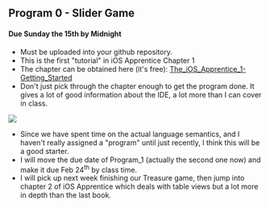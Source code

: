 ## Program 0 - Slider Game
#### Due Sunday the 15th by Midnight

- Must be uploaded into your github repository.
- This is the first "tutorial" in iOS Apprentice Chapter 1
- The chapter can be obtained here (it's free): [The_iOS_Apprentice_1-Getting_Started](http://cs.mwsu.edu/~griffin/swift/The_iOS_Apprentice_1-Getting_Started.zip)
- Don't just pick through the chapter enough to get the program done. It gives a lot of good information about the IDE, a lot more than I can cover in class. 

![](http://f.cl.ly/items/3R3I3c2S3m172T0L0y34/Screen%20Shot%202015-02-11%20at%201.00.46%20PM.png)

- Since we have spent time on the actual language semantics, and I haven't really assigned a "program" until just recently, I think this will be a good starter. 
- I will move the due date of Program_1 (actually the second one now) and make it due Feb 24<sup>th</sup> by class time.
- I will pick up next week finishing our Treasure game, then jump into chapter 2 of iOS Apprentice which deals with table views but a lot more in depth than the last book.
